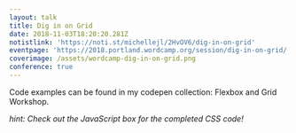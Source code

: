 ```yaml
---
layout: talk
title: Dig in on Grid
date: 2018-11-03T18:20:20.281Z
notistlink: 'https://noti.st/michellejl/2HvOV6/dig-in-on-grid'
eventpage: 'https://2018.portland.wordcamp.org/session/dig-in-on-grid/'
coverimage: /assets/wordcamp-dig-in-on-grid.png
conference: true
---
```

Code examples can be found in my codepen collection: Flexbox and Grid Workshop. 

_hint: Check out the JavaScript box for the completed CSS code!_
